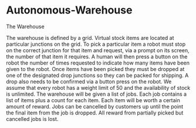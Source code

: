 # Autonomous-Warehouse

The Warehouse

The warehouse is defined by a grid. Virtual stock items are located at particular junctions on the grid. To pick a particular item a robot must stop on the correct junction for that item and request, via a prompt on its screen, the number of that item it requires. A human will then press a button on the robot the number of times requested to indicate how many items have been given to the robot. Once items have been picked they must be dropped at one of the designated drop junctions so they can be packed for shipping. A drop also needs to be confirmed via a button press on the robot. We assume that every robot has a weight limit of 50 and the availability of stock is unlimited. The warehouse will be given a list of jobs. Each job contains a list of items plus a count for each item. Each item will be worth a certain amount of reward. Jobs can be cancelled by customers up until the point the final item from the job is dropped. All reward from partially picked but cancelled jobs is lost.

